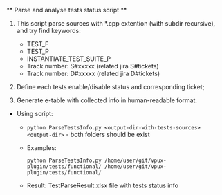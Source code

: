 ** Parse and analyse tests status script **

1. This script parse sources with *.cpp extention (with subdir recursive), and try find keywords:
	- TEST_F
	- TEST_P
	- INSTANTIATE_TEST_SUITE_P
	- Track number: S#xxxxx    (related jira S#tickets)
	- Track number: D#xxxxx    (related jira D#tickets)
	
2. Define each tests enable/disable status and corresponding ticket;
3. Generate e-table with collected info in human-readable format.

* Using script:
    - `python ParseTestsInfo.py <output-dir-with-tests-sources> <output-dir>` - both folders should be exist
    
    - Examples:
      ```
      python ParseTestsInfo.py /home/user/git/vpux-plugin/tests/functional/ /home/user/git/vpux-plugin/tests/functional/
      
      ```
    - Result:
	  TestParseResult.xlsx file with tests status info

